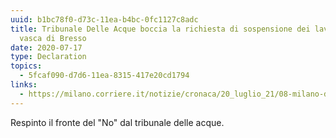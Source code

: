 ```yaml
---
uuid: b1bc78f0-d73c-11ea-b4bc-0fc1127c8adc
title: Tribunale Delle Acque boccia la richiesta di sospensione dei lavori della
  vasca di Bresso
date: 2020-07-17
type: Declaration
topics:
  - 5fcaf090-d7d6-11ea-8315-417e20cd1794
links:
  - https://milano.corriere.it/notizie/cronaca/20_luglio_21/08-milano-documentoacorriere-web-milano-b3510a74-cac5-11ea-b15c-cd9b33ddf899.shtml
---
```

Respinto il fronte del "No" dal tribunale delle acque.